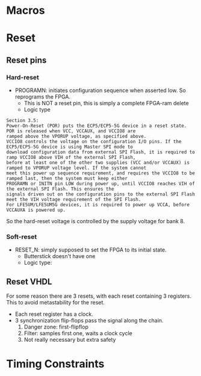 # Macros

# Reset

## Reset pins
### Hard-reset
- PROGRAMN: initiates configuration sequence when asserted low. So reprograms the FPGA.
	- This is NOT a reset pin, this is simply a complete FPGA-ram delete
	- Logic type

```
Section 3.5:
Power-On-Reset (POR) puts the ECP5/ECP5-5G device in a reset state. POR is released when VCC, VCCAUX, and VCCIO8 are
ramped above the VPORUP voltage, as specified above.
VCCIO8 controls the voltage on the configuration I/O pins. If the ECP5/ECP5-5G device is using Master SPI mode to
download configuration data from external SPI Flash, it is required to ramp VCCIO8 above VIH of the external SPI Flash,
before at least one of the other two supplies (VCC and/or VCCAUX) is ramped to VPORUP voltage level. If the system cannot
meet this power up sequence requirement, and requires the VCCIO8 to be ramped last, then the system must keep either
PROGRAMN or INITN pin LOW during power up, until VCCIO8 reaches VIH of the external SPI Flash. This ensures the
signals driven out on the configuration pins to the external SPI Flash meet the VIH voltage requirement of the SPI Flash.
For LFE5UM/LFE5UM5G devices, it is required to power up VCCA, before VCCAUXA is powered up.
```

So the hard-reset voltage is controlled by the supply voltage for bank 8.

### Soft-reset
- RESET_N: simply supposed to set the FPGA to its initial state.
	- Butterstick doesn't have one
	- Logic type: 

## Reset VHDL
For some reason there are 3 resets, with each reset containing 3 registers. This to avoid metastability for the reset.

- Each reset register has a clock.
- 3 synchronization flip-flops pass the signal along the chain.
	1. Danger zone: first-flipflop
	2. Filter: samples first one, waits a clock cycle
	3. Not really necessary but extra safety

# Timing Constraints

